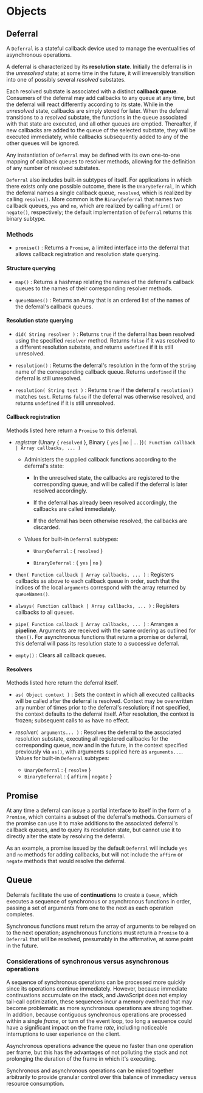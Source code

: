 # Objects

## Deferral

A `Deferral` is a stateful callback device used to manage the eventualities of asynchronous operations.

A deferral is characterized by its **resolution state**. Initially the deferral is in the _unresolved_ state; at some time in the future, it will irreversibly transition into one of possibly several _resolved_ substates. 

Each resolved substate is associated with a distinct **callback queue**. Consumers of the deferral may add callbacks to any queue at any time, but the deferral will react differently according to its state. While in the _unresolved_ state, callbacks are simply stored for later. When the deferral transitions to a _resolved_ substate, the functions in the queue associated with that state are executed, and all other queues are emptied. Thereafter, if new callbacks are added to the queue of the selected substate, they will be executed immediately, while callbacks subsequently added to any of the other queues will be ignored.

Any instantiation of `Deferral` may be defined with its own one-to-one mapping of callback queues to resolver methods, allowing for the definition of any number of resolved substates.

`Deferral` also includes built-in subtypes of itself. For applications in which there exists only one possible outcome, there is the `UnaryDeferral`, in which the deferral names a single callback queue, `resolved`, which is realized by calling `resolve()`. More common is the `BinaryDeferral` that names two callback queues, `yes` and `no`, which are realized by calling `affirm()` or `negate()`, respectively; the default implementation of `Deferral` returns this binary subtype. 

### Methods

* `promise()` : Returns a `Promise`, a limited interface into the deferral that allows callback registration and resolution state querying.

#### Structure querying
* `map()` : Returns a hashmap relating the names of the deferral's callback queues to the names of their corresponding resolver methods.

* `queueNames()` : Returns an Array that is an ordered list of the names of the deferral's callback queues.

#### Resolution state querying
* `did( String resolver )` : Returns `true` if the deferral has been resolved using the specified `resolver` method. Returns `false` if it was resolved to a different resolution substate, and returns `undefined` if it is still unresolved.

* `resolution()` : Returns the deferral's resolution in the form of the `String` name of the corresponding callback queue. Returns `undefined` if the deferral is still unresolved.

* `resolution( String test )` : Returns `true` if the deferral's `resolution()` matches `test`. Returns `false` if the deferral was otherwise resolved, and returns `undefined` if it is still unresolved.

#### Callback registration
Methods listed here return a `Promise` to this deferral.

* _registrar_ (Unary { `resolved` }, Binary { `yes` | `no` | ... })`( Function callback | Array callbacks, ... )`

	* Administers the supplied callback functions according to the deferral's state:
	
		* In the unresolved state, the callbacks are registered to the corresponding queue, and will be called if the deferral is later resolved accordingly.
		
		* If the deferral has already been resolved accordingly, the callbacks are called immediately.
		
		* If the deferral has been otherwise resolved, the callbacks are discarded.
		
	* Values for built-in `Deferral` subtypes:
	
		* `UnaryDeferral` : { `resolved` }
		
		* `BinaryDeferral` : { `yes` | `no` }

* `then( Function callback | Array callbacks, ... )` : Registers callbacks as above to each callback queue in order, such that the indices of the local `arguments` correspond with the array returned by `queueNames()`.

* `always( Function callback | Array callbacks, ... )` : Registers callbacks to all queues.

* `pipe( Function callback | Array callbacks, ... )` : Arranges a **pipeline**. Arguments are received with the same ordering as outlined for `then()`. For asynchronous functions that return a promise or deferral, this deferral will pass its resolution state to a successive deferral.

* `empty()` : Clears all callback queues.

#### Resolvers
Methods listed here return the deferral itself.

* `as( Object context )` : Sets the context in which all executed callbacks will be called after the deferral is resolved. Context may be overwritten any number of times prior to the deferral's resolution; if not specified, the context defaults to the deferral itself. After resolution, the context is frozen; subsequent calls to `as` have no effect.

* _resolver_`( arguments... )` : Resolves the deferral to the associated resolution substate, executing all registered callbacks for the corresponding queue, now and in the future, in the context specified previously via `as()`, with arguments supplied here as `arguments...`. Values for built-in `Deferral` subtypes:
	* `UnaryDeferral` : { `resolve` }
	* `BinaryDeferral` : { `affirm` | `negate` }

## Promise

At any time a deferral can issue a partial interface to itself in the form of a `Promise`, which contains a subset of the deferral's methods. Consumers of the promise can use it to make additions to the associated deferral's callback queues, and to query its resolution state, but cannot use it to directly alter the state by resolving the deferral.

As an example, a promise issued by the default `Deferral` will include `yes` and `no` methods for adding callbacks, but will not include the `affirm` or `negate` methods that would resolve the deferral.

## Queue

Deferrals facilitate the use of **continuations** to create a `Queue`, which executes a sequence of synchronous or asynchronous functions in order, passing a set of arguments from one to the next as each operation completes.

Synchronous functions must return the array of arguments to be relayed on to the next operation; asynchronous functions must return a `Promise` to a `Deferral` that will be resolved, presumably in the affirmative, at some point in the future.

### Considerations of synchronous versus asynchronous operations

A sequence of synchronous operations can be processed more quickly since its operations continue immediately. However, because immediate continuations accumulate on the stack, and JavaScript does not employ tail-call optimization, these sequences incur a memory overhead that may become problematic as more synchronous operations are strung together. In addition, because contiguous synchronous operations are processed within a single _frame_, or turn of the event loop, too long a sequence could have a significant impact on the frame _rate_, including noticeable interruptions to user experience on the client.

Asynchronous operations advance the queue no faster than one operation per frame, but this has the advantages of not polluting the stack and not prolonging the duration of the frame in which it's executing.

Synchronous and asynchronous operations can be mixed together arbitrarily to provide granular control over this balance of immediacy versus resource consumption.
